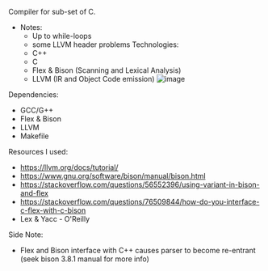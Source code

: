 Compiler for sub-set of C. 
- Notes:
  - Up to while-loops
  - some LLVM header problems
 Technologies:
  - C++
  - C
  - Flex & Bison (Scanning and Lexical Analysis)
  - LLVM (IR and Object Code emission)
 ![image](https://github.com/user-attachments/assets/98d9a004-44f2-42d1-bd0d-24a4d53f3aa9)

Dependencies:
  - GCC/G++
  - Flex & Bison
  - LLVM
  - Makefile

Resources I used:
  - https://llvm.org/docs/tutorial/
  - https://www.gnu.org/software/bison/manual/bison.html
  - https://stackoverflow.com/questions/56552396/using-variant-in-bison-and-flex
  - https://stackoverflow.com/questions/76509844/how-do-you-interface-c-flex-with-c-bison
  - Lex & Yacc - O'Reilly

Side Note:
- Flex and Bison interface with C++ causes parser to become re-entrant (seek bison 3.8.1 manual for more info)
